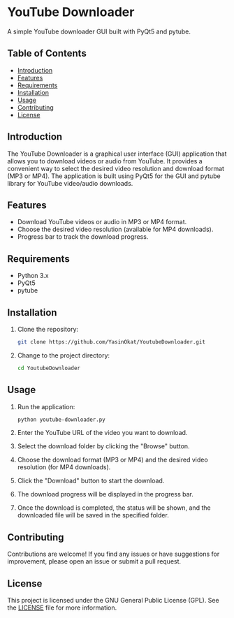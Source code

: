 # YouTube Downloader

A simple YouTube downloader GUI built with PyQt5 and pytube.

## Table of Contents

- [Introduction](#introduction)
- [Features](#features)
- [Requirements](#requirements)
- [Installation](#installation)
- [Usage](#usage)
- [Contributing](#contributing)
- [License](#license)

## Introduction

The YouTube Downloader is a graphical user interface (GUI) application that allows you to download videos or audio from YouTube. It provides a convenient way to select the desired video resolution and download format (MP3 or MP4). The application is built using PyQt5 for the GUI and pytube library for YouTube video/audio downloads.

## Features

- Download YouTube videos or audio in MP3 or MP4 format.
- Choose the desired video resolution (available for MP4 downloads).
- Progress bar to track the download progress.

## Requirements

- Python 3.x
- PyQt5
- pytube

## Installation

1. Clone the repository:
      ```bash
      git clone https://github.com/YasinOkat/YoutubeDownloader.git
      
2. Change to the project directory:
      ```bash
      cd YoutubeDownloader

## Usage

1. Run the application:

      ```bash
      python youtube-downloader.py
      

2. Enter the YouTube URL of the video you want to download.
3. Select the download folder by clicking the "Browse" button.
4. Choose the download format (MP3 or MP4) and the desired video resolution (for MP4 downloads).
5. Click the "Download" button to start the download.
6. The download progress will be displayed in the progress bar.
7. Once the download is completed, the status will be shown, and the downloaded file will be saved in the specified folder.

## Contributing

Contributions are welcome! If you find any issues or have suggestions for improvement, please open an issue or submit a pull request.

## License

This project is licensed under the GNU General Public License (GPL). See the [LICENSE](LICENSE) file for more information.


